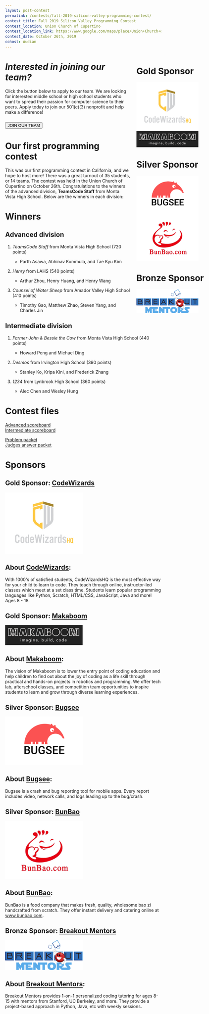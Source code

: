 ```yaml
---
layout: post-contest
permalink: /contests/fall-2019-silicon-valley-programming-contest/
contest_title: Fall 2019 Silicon Valley Programming Contest
contest_location: Union Church of Cupertino
contest_location_link: https://www.google.com/maps/place/Union+Church+of+Cupertino/@37.3307326,-122.079577,12.75z/data=!4m5!3m4!1s0x808fb44d7e01624b:0x6a7aa396687f0f9a!8m2!3d37.3223342!4d-122.0392881
contest_date: October 26th, 2019
cohost: Audian
---
```


<div style="float: right; margin-right: -140px; margin-left: 20px; text-align: center;">
  <h1 style="text-align: left;"><b>Gold Sponsor</b></h1>
  <a href="https://codewizardshq.com/?utm_source=teamscode&utm_medium=banner&utm_campaign=sponsorship"><img src="/assets/images/sponsor_codewizards.jpg" alt="CodeWizards" style="width: 200px; margin-right: 20px; display: block;"></a>
  <a href="https://makaboom.school/"><img src="/assets/images/sponsor_makaboom.jpg" alt="Makaboom" style="width: 200px; margin-right: 20px; display: block;"></a>
  <h1 style="text-align: left;"><b>Silver Sponsor</b></h1>
  <a href="https://bugsee.com/"><img src="/assets/images/sponsor_bugsee.png" alt="Bugsee" style="width: 200px; margin-right: 20px; display: block;"></a>
  <a href="http://www.bunbao.com/"><img src="/assets/images/sponsor_bunbao.jpg" alt="BunBao" style="width: 200px; margin-right: 20px; display: block;"></a>
  <h1 style="text-align: left;"><b>Bronze Sponsor</b></h1>
  <a href="https://breakoutmentors.com/"><img src="/assets/images/sponsor_breakout.png" alt="Breakout Mentors" style="width: 200px; margin-right: 20px; display: block;"></a>
</div>

# _Interested in joining our team?_

Click the button below to apply to our team. We are looking for interested middle school or high school students who want to spread their passion for computer science to their peers. Apply today to join our 501(c)(3) nonprofit and help make a difference!

<a href = "/contests/create"><button class = "contests-header-section-button" style="margin-top:10px">JOIN OUR TEAM</button></a>

# Our first programming contest

This was our first programming contest in California, and we hope to host more! There was a great turnout of 35 students, or 14 teams. The contest was held in the Union Church of Cupertino on October 26th. Congratulations to the winners of the advanced division, **TeamsCode Staff** from Monta Vista High School. Below are the winners in each division:

# Winners

## Advanced division

1. _TeamsCode Staff_  from Monta Vista High School (720 points)

    - Parth Asawa, Abhinav Kommula, and Tae Kyu Kim
2. _Henry_  from LAHS (540 points)

    - Arthur Zhou, Henry Huang, and Henry Wang
3. _Counsel of Water Sheep_  from Amador Valley High School (410 points)

    - Timothy Gao, Matthew Zhao, Steven Yang, and Charles Jin

## Intermediate division

1. _Farmer John & Bessie the Cow_  from Monta Vista High School (440 points)

    - Howard Peng and Michael Ding
2. _Desmos_  from Irvington High School (390 points)

    - Stanley Ko, Kripa Kini, and Frederick Zhang
3. _1234_  from Lynbrook High School (360 points)

    - Alec Chen and Wesley Hung

# Contest files

[Advanced scoreboard](/assets/docs/fall_2019_mvhs/advanced_scoreboard.pdf)  
[Intermediate scoreboard](/assets/docs/fall_2019_mvhs/intermediate_scoreboard.pdf)

[Problem packet](/assets/docs/fall_2019_mvhs/problem_set.pdf)  
[Judges answer packet](/assets/docs/fall_2019_mvhs/judges_data.pdf)

# Sponsors

## **Gold Sponsor:** <a href="https://codewizardshq.com/utm_source=teamscode&utm_medium=banner&utm_campaign=sponsorship">CodeWizards</a>

<a href="https://codewizardshq.com/?utm_source=teamscode&utm_medium=banner&utm_campaign=sponsorship"><img src="/assets/images/sponsor_codewizards.jpg" alt="CodeWizards" style="width: 250px; margin-right: 20px;"></a>

## About <u>CodeWizards</u>:

With 1000's of satisfied students, CodeWizardsHQ is the most effective way for your child to
learn to code. They teach through online, instructor-led classes which meet at a set class time.
Students learn popular programming languages like Python, Scratch, HTML/CSS, JavaScript,
Java and more! Ages 8 - 18.

## **Gold Sponsor:** <a href="https://makaboom.school/">Makaboom</a>

<a href="https://makaboom.school/"><img src="/assets/images/sponsor_makaboom.jpg" alt="Makaboom" style="width: 250px; margin-right: 20px;"></a>

## About <u>Makaboom</u>:

The vision of Makaboom is to lower the entry point of coding education and help children to find out about the joy of coding as a life skill through practical and hands-on projects in robotics and programming. We offer tech lab, afterschool classes, and competition team opportunities to inspire students to learn and grow through diverse learning experiences.

## **Silver Sponsor:** <a href="https://www.bugsee.com">Bugsee</a>

<a href="https://www.bugsee.com"><img src="/assets/images/sponsor_bugsee.png" alt="Bugsee" style="width: 250px; margin-right: 20px;"></a>

## About <u>Bugsee</u>:

Bugsee is a crash and bug reporting tool for mobile apps. Every report includes video, network calls, and logs leading up to the bug/crash.

## **Silver Sponsor:** <a href="http://www.bunbao.com/">BunBao</a>

<a href="http://www.bunbao.com/"><img src="/assets/images/sponsor_bunbao.jpg" alt="BunBao" style="width: 250px; margin-right: 20px;"></a>

## About <u>BunBao</u>:

BunBao is a food company that makes fresh, quality, wholesome bao zi handcrafted from scratch. They offer instant delivery and catering online at www.bunbao.com.

## **Bronze Sponsor:** <a href="https://breakoutmentors.com/">Breakout Mentors</a>

<a href="https://breakoutmentors.com/"><img src="/assets/images/sponsor_breakout.png" alt="Breakout Mentors" style="width: 250px; margin-right: 20px;"></a>

## About <u>Breakout Mentors</u>:

Breakout Mentors provides 1-on-1 personalized coding tutoring for ages 8-15 with mentors from Stanford, UC Berkeley, and more. They provide a project-based approach in Python, Java, etc with weekly sessions.